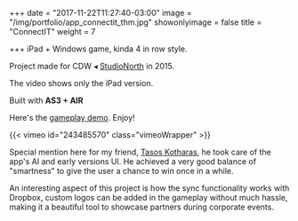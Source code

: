 +++
date = "2017-11-22T11:27:40-03:00"
image = "/img/portfolio/app_connectit_thm.jpg"
showonlyimage = false
title = "ConnectIT"
weight = 7

+++
iPad + Windows game, kinda 4 in row style.

Project made for CDW ◂ [StudioNorth](http://www.studionorth.com "StudioNorth website") in 2015.  
<!--more-->

The video shows only the iPad version.

Built with **AS3 + AIR**

Here's the [gameplay demo](https://vimeo.com/243485570 "ConnectIT gameplay on Vimeo"). Enjoy!

{{< vimeo id="243485570" class="vimeoWrapper" >}}

Special mention here for my friend, [Tasos Kotharas](https://twitter.com/tasos_kotaras "Tasos Kotharas Twitter"), he took care of the app's AI and early versions UI. He achieved a very good balance of "smartness" to give the user a chance to win once in a while.

An interesting aspect of this project is how the sync functionality works with Dropbox, custom logos can be added in the gameplay without much hassle, making it a beautiful tool to showcase partners during corporate events.